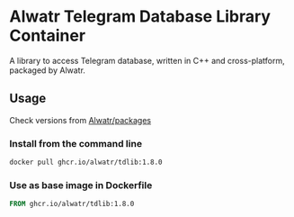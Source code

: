 # Alwatr Telegram Database Library Container

A library to access Telegram database, written in C++ and cross-platform, packaged by Alwatr.

## Usage

Check versions from [Alwatr/packages](https://github.com/Alwatr/containers/pkgs/container/tdlib)

### Install from the command line

```bash
docker pull ghcr.io/alwatr/tdlib:1.8.0
```

### Use as base image in Dockerfile

```dockerfile
FROM ghcr.io/alwatr/tdlib:1.8.0
```
